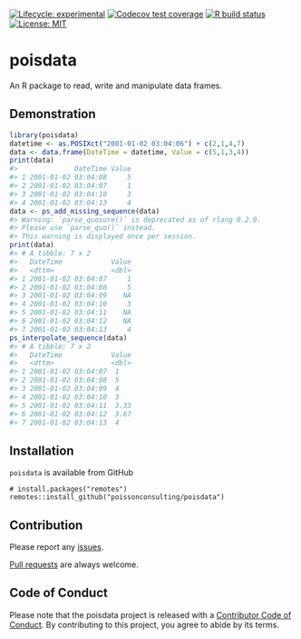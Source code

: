 
<!-- README.md is generated from README.Rmd. Please edit that file -->

<!-- badges: start -->

[![Lifecycle:
experimental](https://img.shields.io/badge/lifecycle-experimental-orange.svg)](https://www.tidyverse.org/lifecycle/#experimental)
[![Codecov test
coverage](https://codecov.io/gh/poissonconsulting/poisdata/branch/master/graph/badge.svg)](https://codecov.io/gh/poissonconsulting/poisdata?branch=master)
[![R build
status](https://github.com/poissonconsulting/poisdata/workflows/R-CMD-check/badge.svg)](https://github.com/poissonconsulting/poisdata/actions)
[![License:
MIT](https://img.shields.io/badge/License-MIT-blue.svg)](https://opensource.org/licenses/MIT)

<!-- badges: end -->

# poisdata

An R package to read, write and manipulate data frames.

## Demonstration

``` r
library(poisdata)
datetime <- as.POSIXct("2001-01-02 03:04:06") + c(2,1,4,7)
data <- data.frame(DateTime = datetime, Value = c(5,1,3,4))
print(data)
#>              DateTime Value
#> 1 2001-01-02 03:04:08     5
#> 2 2001-01-02 03:04:07     1
#> 3 2001-01-02 03:04:10     3
#> 4 2001-01-02 03:04:13     4
data <- ps_add_missing_sequence(data)
#> Warning: `parse_quosure()` is deprecated as of rlang 0.2.0.
#> Please use `parse_quo()` instead.
#> This warning is displayed once per session.
print(data)
#> # A tibble: 7 x 2
#>   DateTime            Value
#>   <dttm>              <dbl>
#> 1 2001-01-02 03:04:07     1
#> 2 2001-01-02 03:04:08     5
#> 3 2001-01-02 03:04:09    NA
#> 4 2001-01-02 03:04:10     3
#> 5 2001-01-02 03:04:11    NA
#> 6 2001-01-02 03:04:12    NA
#> 7 2001-01-02 03:04:13     4
ps_interpolate_sequence(data)
#> # A tibble: 7 x 2
#>   DateTime            Value
#>   <dttm>              <dbl>
#> 1 2001-01-02 03:04:07  1   
#> 2 2001-01-02 03:04:08  5   
#> 3 2001-01-02 03:04:09  4   
#> 4 2001-01-02 03:04:10  3   
#> 5 2001-01-02 03:04:11  3.33
#> 6 2001-01-02 03:04:12  3.67
#> 7 2001-01-02 03:04:13  4
```

## Installation

`poisdata` is available from GitHub

    # install.packages("remotes")
    remotes::install_github("poissonconsulting/poisdata")

## Contribution

Please report any
[issues](https://github.com/poissonconsulting/poisdata/issues).

[Pull requests](https://github.com/poissonconsulting/poisdata/pulls) are
always welcome.

## Code of Conduct

Please note that the poisdata project is released with a [Contributor
Code of
Conduct](https://contributor-covenant.org/version/2/0/CODE_OF_CONDUCT.html).
By contributing to this project, you agree to abide by its terms.
